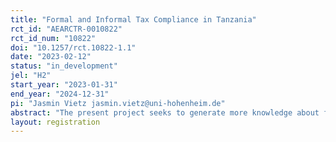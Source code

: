 ```yaml
---
title: "Formal and Informal Tax Compliance in Tanzania"
rct_id: "AEARCTR-0010822"
rct_id_num: "10822"
doi: "10.1257/rct.10822-1.1"
date: "2023-02-12"
status: "in_development"
jel: "H2"
start_year: "2023-01-31"
end_year: "2024-12-31"
pi: "Jasmin Vietz jasmin.vietz@uni-hohenheim.de"
abstract: "The present project seeks to generate more knowledge about factors affecting citizens’ voluntary tax compliance in Tanzania. To do this, we will conduct a lab experiment in Dar es Salaam (Tanzania) to investigate whether information public good provision by the state affect individuals’ willingness to pay tax to state and non-state actors. In addition to that, we investigate whether the sender of this information matters."
layout: registration
---
```


